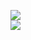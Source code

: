 [![](https://img.shields.io/badge/Made%20With-Github%20Spray-lightgrey.svg?style=for-the-badge&logo=github)](https://github.com/Annihil/github-spray#26432)  
[![](https://i.imgur.com/2DrTn0Z.gif)](https://github.com/Annihil/github-spray)